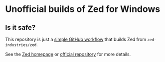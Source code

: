 # Unofficial builds of Zed for Windows

## Is it safe?

This repository is just a [simple GitHub workflow](./.github/workflows/build.yml) that builds Zed from `zed-industries/zed`.

See the [Zed homepage](https://zed.dev/) or [official repository](https://github.com/zed-industries/zed) for more details.
